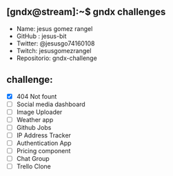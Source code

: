 ## [gndx@stream]:~$ gndx challenges

- Name: jesus gomez rangel  
- GitHub : jesus-bit
- Twitter: @jesusgo74160108
- Twitch: jesusgomezrangel
- Repositorio: gndx-challenge

## challenge:
  - [x] 404 Not fount
  - [ ] Social media dashboard
  - [ ] Image Uploader
  - [ ] Weather app
  - [ ] Github Jobs
  - [ ] IP Address Tracker
  - [ ] Authentication App
  - [ ] Pricing component
  - [ ] Chat Group
  - [ ] Trello Clone
